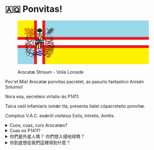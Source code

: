 # 🇦🇶 Ponvitas!

<figure><img src=".gitbook/assets/5B92C102-7A80-4438-85DA-B7A213DA0CAC.jpeg" alt=""><figcaption><p> Arocatæ Strisum - Volie Lonside</p></figcaption></figure>

Pov'et Mia! Arocatæ ponvitas pacretet, as pasurio fantastico Anisén Solumio!&#x20;

Nora esa, secreteio virtalis-ás P1411.&#x20;

Taica ceól infamiaris ismǽr tta, presenta italet cópacretetio ponvitæ.&#x20;

Compitus V.A.C. esǽról visiteius Estis, Intretis, Amitis.&#x20;

<details>

<summary>Cuos, cuas, curs Arocatæs? </summary>

Arocata pasuret asre Aroconién. Homaset es vast horisalisē, 漫長而曲折的海岸線提供了許多優秀的海灣。 我們的領土由大陸、一些島嶼和一些殖民地組成，以及太空硬碟上的虛擬領土。

Norland 民主雙憲國是一個具有雙重憲法制度的民主聯邦主權國家。 幾年前，我們的聯邦有35個成員國，但現在我們正在經歷一些革命。 所以現在⋯⋯誰知道呢？

你一定注意到，Norland和Aroconia聽起來都不熟悉，是的，我們不在你的星球上。 確切地說，我們以不同的方式在你的星球上。 你可以認為我們是什麼高維度生物，儘管事實並非如此。&#x20;

</details>

<details>

<summary>Cuas es P1411?</summary>

P1411適用國家通用行政編碼規範NOC-0283。\
\
P1411代表：外事部< Ace Inc. < 中央科學研究院 < 事政司。

</details>

<details>

<summary>你們是外星人嗎？ 你們想入侵地球嗎？</summary>

才沒有啦。 我們是人類，跟你一樣。 我們現在就生活在地球上。 唯一的區別是，我們住在地球的第一域，而你住在第五域。 這意味著我們可以在同一時間，在同一個地方，而不知道彼此的存在。 用你們的多元宇宙理論解釋吧，反正比外星生物論更可信。

</details>

<details>

<summary>你到底想從我們這裡得到什麼？ </summary>

與鄰居接觸、互動和交友。\
\
自羅馬帝國以來，我們第一者就一直與你們第五者聯絡。\
\
不，別弄錯了，耶穌不是我們的人。&#x20;

我們只是在事件層上檢測到了一些不尋常的反射，因此我們意識到這個星球上可能還有其他領域。 我們非常努力地與你們建立聯絡。 當然，我們做到了。 然而，這比你想象的要不同得多。 我們無法摸到、看到甚至聽到你。又不是演電影！我們只能感覺到你。

拉丁語是我們收到和感知到的最好的禮物，我們拋棄了古老的語言，將其轉型為一種新語言——Hapá Arish。\
\
如今，我們發現第二域和第六域會以某種方式相互干涉。 這就是我們建立P1411的原因——與你們第五者建立網際網路關係。 我們可以在網際網路上訪問、下載、做任何事情。 因此，我們註冊並建立了這個頁面——不花一分錢，因為我們沒有你們的錢，也沒有稅務身份。

</details>
